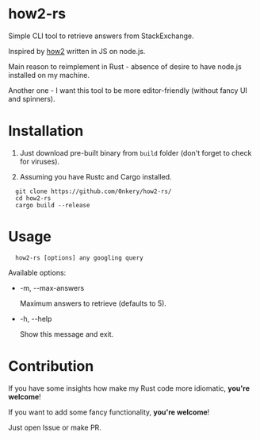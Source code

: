 # how2-rs

Simple CLI tool to retrieve answers from StackExchange.

Inspired by [how2](https://github.com/santinic/how2) written in JS on node.js.

Main reason to reimplement in Rust - absence of desire to have node.js installed
on my machine.

Another one - I want this tool to be more editor-friendly (without fancy UI and spinners).

# Installation

1. Just download pre-built binary from `build` folder
(don't forget to check for viruses). 

2. Assuming you have Rustc and Cargo installed.

``` console
  git clone https://github.com/0nkery/how2-rs/
  cd how2-rs
  cargo build --release
```

# Usage

``` console
  how2-rs [options] any googling query
```

Available options:

  - -m, --max-answers 

    Maximum answers to retrieve (defaults to 5).
  
  - -h, --help

    Show this message and exit.
    
# Contribution

If you have some insights how make my Rust code
more idiomatic, **you're welcome**!

If you want to add some fancy functionality, **you're welcome**!

Just open Issue or make PR.

  

